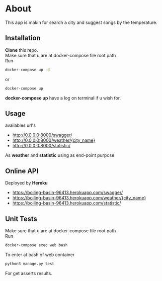 # About

This app is makin for search a city and suggest songs by the temperature.

## Installation

**Clone** this repo.  
Make sure that u are at docker-compose file root path  
Run

```bash
docker-compose up -d
```
or

```bash
docker-compose up 
```

**docker-compose up** have a log on terminal if u wish for.

## Usage

availables url's

* http://0.0.0.0:8000/swagger/
* http://0.0.0.0:8000/weather/{city_name}
* http://0.0.0.0:8000/statistic/

As **weather** and **statistic** using as end-point purpose

## Online API

Deployed by **Heroku**

* https://boiling-basin-96413.herokuapp.com/swagger/
* https://boiling-basin-96413.herokuapp.com/weather/{city_name}
* https://boiling-basin-96413.herokuapp.com/statistic/

## Unit Tests

Make sure that u are at docker-compose file root path  
Run

```bash
docker-compose exec web bash
```
To enter at bash of web container

```bash
python3 manage.py test
```
For get asserts results.
